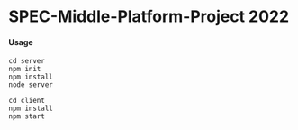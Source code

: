 # SPEC-Middle-Platform-Project 2022

#### Usage

```
cd server
npm init
npm install
node server
```

```
cd client
npm install
npm start
```
